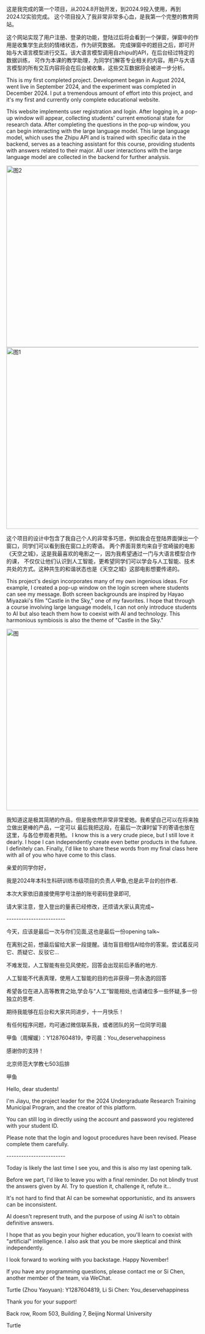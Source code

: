 这是我完成的第一个项目，从2024.8开始开发，到2024.9投入使用，再到2024.12实验完成。
这个项目投入了我非常非常多心血，是我第一个完整的教育网站。

这个网站实现了用户注册、登录的功能，登陆过后将会看到一个弹窗，弹窗中的作用是收集学生此刻的情绪状态，作为研究数据。
完成弹窗中的题目之后，即可开始与大语言模型进行交互。该大语言模型调用自zhipu的API，在后台经过特定的数据训练，
可作为本课的教学助理，为同学们解答专业相关的内容。用户与大语言模型的所有交互内容将会在后台被收集，这些交互数据将会被进一步分析。

This is my first completed project. Development began in August 2024, went live in September 2024,
and the experiment was completed in December 2024. I put a tremendous amount of effort into this project,
and it's my first and currently only complete educational website.

This website implements user registration and login. After logging in, 
a pop-up window will appear, collecting students' current emotional state for research data.
After completing the questions in the pop-up window, you can begin interacting with the large language model. 
This large language model, which uses the Zhipu API and is trained with specific data in the backend, 
serves as a teaching assistant for this course, providing students with answers related to their major. 
All user interactions with the large language model are collected in the backend for further analysis.

<img width="960" height="475" alt="图2" src="https://github.com/user-attachments/assets/44c97653-9f83-47de-a346-7cb1d2aa0989" />

<img width="960" height="475" alt="图1" src="https://github.com/user-attachments/assets/166f1b64-8434-43b6-86e0-256c15650f26" />

这个项目的设计中包含了我自己个人的非常多巧思，例如我会在登陆界面弹出一个窗口，同学们可以看到我在窗口上的寄语。
两个界面背景均来自于宫崎骏的电影《天空之城》，这是我最喜欢的电影之一，因为我希望通过一门与大语言模型合作的课，
不仅仅让他们认识到人工智能，更希望同学们可以学会与人工智能、技术共处的方式。这种共生的和谐状态也是《天空之城》这部电影想要传递的。

This project's design incorporates many of my own ingenious ideas. For example, I created a pop-up window on the login screen 
where students can see my message. Both screen backgrounds are inspired by Hayao Miyazaki's film "Castle in the Sky," one of my favorites. 
I hope that through a course involving large language models, I can not only introduce students to AI but also teach them 
how to coexist with AI and technology. This harmonious symbiosis is also the theme of "Castle in the Sky."

<img width="960" height="475" alt="图" src="https://github.com/user-attachments/assets/af97dc66-d17c-4f42-852a-26cc80262a2b" />


我知道这是极其简陋的作品，但是我依然非常非常爱她。我希望自己可以在将来独立做出更棒的产品，一定可以
最后我把这段，在最后一次课时留下的寄语也放在这里，与各位参观者共勉。
I know this is a very crude piece, but I still love it dearly. I hope I can independently create even better products in the future. I definitely can.
Finally, I'd like to share these words from my final class here with all of you who have come to this class.

<body>
    <div id="myModal" class="modal">
        <div class="modal-content">
            <p>亲爱的同学你好，</p>
            <p>我是2024年本科生科研训练市级项目的负责人甲鱼,也是此平台的创作者.</p>
            <p>本次大家依旧直接使用学号注册的账号密码登录即可,</p>
            <p>请大家注意，登入登出的量表已经修改，还烦请大家认真完成~</p>
            <p>------------------------</p>
            <p>今天，应该是最后一次与你们见面,这也是最后一份opening talk~</p>
            <p>在离别之前，想最后留给大家一段提醒。请勿盲目相信AI给你的答案。尝试着反问它、质疑它、反驳它...</p>
            <p>不难发现，人工智能有些见风使舵，回答会出现前后矛盾的地方.</p>
            <p>人工智能不代表真理，使用人工智能的目的也非获得一劳永逸的回答</p>
            <p>希望各位在进入高等教育之始,学会与“人工”智能相处,也请诸位多一些怀疑,多一份独立的思考.</p>
            <p>期待我能够在后台和大家共同进步，十一月快乐！                         </p>
            <p>有任何程序问题，均可通过微信联系我，或者团队的另一位同学司晨</p>
            <p>甲鱼（周耀媛）：Y1287604819，李司晨：You_deservehappiness</p>
            <p>感谢你的支持！</p>
            <p>                                                    北京师范大学教七503后排</p>
            <p>                                                           甲鱼</p>

<body>
<div id="myModal" class="modal">
<div class="modal-content">
<p>Hello, dear students!</p>
<p>I'm Jiayu, the project leader for the 2024 Undergraduate Research Training Municipal Program, and the creator of this platform.</p>
<p>You can still log in directly using the account and password you registered with your student ID.</p>
<p>Please note that the login and logout procedures have been revised. Please complete them carefully.</p>
<p>------------------------</p>
<p>Today is likely the last time I see you, and this is also my last opening talk.</p>
<p>Before we part, I'd like to leave you with a final reminder. Do not blindly trust the answers given by AI. Try to question it, challenge it, refute it...</p>
<p>It's not hard to find that AI can be somewhat opportunistic, and its answers can be inconsistent.</p>
<p>AI doesn't represent truth, and the purpose of using AI isn't to obtain definitive answers.</p>
<p>I hope that as you begin your higher education, you'll learn to coexist with "artificial" intelligence. I also ask that you be more skeptical and think independently.</p>
<p>I look forward to working with you backstage. Happy November!</p>
<p>If you have any programming questions, please contact me or Si Chen, another member of the team, via WeChat.</p>
<p>Turtle (Zhou Yaoyuan): Y1287604819, Li Si Chen: You_deservehappiness</p>
<p>Thank you for your support! </p>
<p> Back row, Room 503, Building 7, Beijing Normal University</p>
<p> Turtle</p>

        




